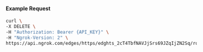 <!-- Code generated for API Clients. DO NOT EDIT. -->

#### Example Request

```bash
curl \
-X DELETE \
-H "Authorization: Bearer {API_KEY}" \
-H "Ngrok-Version: 2" \
https://api.ngrok.com/edges/https/edghts_2cT4TbfNAVJjSrs69JZqIjZN2Sq/routes/edghtsrt_2cT4TWJON9LsYsHpKH5tN9PVlA2/backend
```
